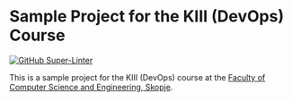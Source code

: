 # Sample Project for the KIII (DevOps) Course

[![GitHub Super-Linter](https://github.com/aDimkoski/kiii-github-actions/workflows/Lint%20Code%20Base/badge.svg)](https://github.com/marketplace/actions/super-linter)

This is a sample project for the KIII (DevOps) course at the [Faculty of Computer Science and Engineering, Skopje](https://finki.ukim.mk).
